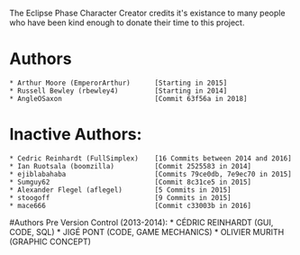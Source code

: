 The Eclipse Phase Character Creator credits it's existance to many people who have been kind enough to donate their time to this project.

# Authors
    * Arthur Moore (EmperorArthur)      [Starting in 2015]
    * Russell Bewley (rbewley4)         [Starting in 2014]
    * AngleOSaxon                       [Commit 63f56a in 2018]

# Inactive Authors:
    * Cedric Reinhardt (FullSimplex)    [16 Commits between 2014 and 2016]
    * Ian Ruotsala (boomzilla)          [Commit 2525583 in 2014]
    * ejiblabahaba                      [Commits 79ce0db, 7e9ec70 in 2015]
    * Sumguy62                          [Commit 8c31ce5 in 2015]
    * Alexander Flegel (aflegel)        [5 Commits in 2015]
    * stoogoff                          [9 Commits in 2015]
    * mace666                           [Commit c33003b in 2016]

#Authors Pre Version Control (2013-2014):
    * CÉDRIC REINHARDT (GUI, CODE, SQL)
    * JIGÉ PONT (CODE, GAME MECHANICS)
    * OLIVIER MURITH (GRAPHIC CONCEPT)
